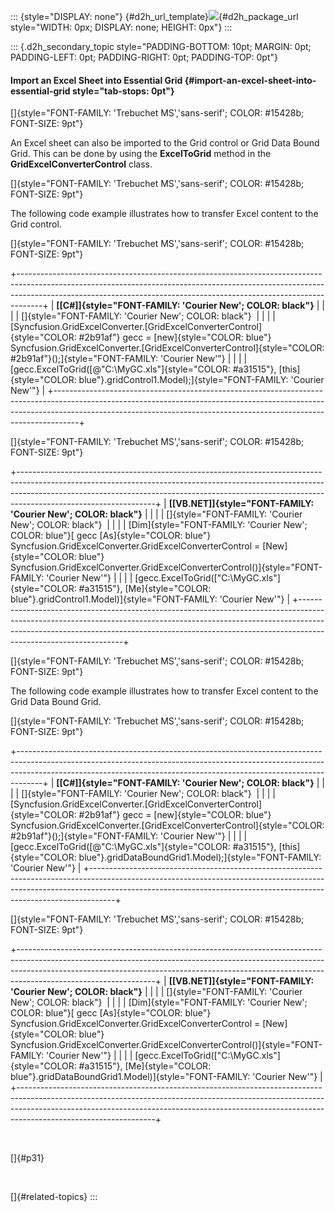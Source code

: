 ::: {style="DISPLAY: none"}
[](ms-xhelp:///?Id=d2h_url_template){#d2h_url_template}![](!package_url!){#d2h_package_url style="WIDTH: 0px; DISPLAY: none; HEIGHT: 0px"}
:::

::: {.d2h_secondary_topic style="PADDING-BOTTOM: 10pt; MARGIN: 0pt; PADDING-LEFT: 0pt; PADDING-RIGHT: 0pt; PADDING-TOP: 0pt"}
#### Import an Excel Sheet into Essential Grid {#import-an-excel-sheet-into-essential-grid style="tab-stops: 0pt"}

[]{style="FONT-FAMILY: 'Trebuchet MS','sans-serif'; COLOR: #15428b; FONT-SIZE: 9pt"} 

An Excel sheet can also be imported to the Grid control or Grid Data Bound Grid. This can be done by using the **ExcelToGrid** method in the **GridExcelConverterControl** class.

[]{style="FONT-FAMILY: 'Trebuchet MS','sans-serif'; COLOR: #15428b; FONT-SIZE: 9pt"} 

The following code example illustrates how to transfer Excel content to the Grid control.

[]{style="FONT-FAMILY: 'Trebuchet MS','sans-serif'; COLOR: #15428b; FONT-SIZE: 9pt"} 

+------------------------------------------------------------------------------------------------------------------------------------------------------------------------------------------------------------------------------------------------+
| **[\[C#\]]{style="FONT-FAMILY: 'Courier New'; COLOR: black"}**                                                                                                                                                                                 |
|                                                                                                                                                                                                                                                |
| []{style="FONT-FAMILY: 'Courier New'; COLOR: black"}                                                                                                                                                                                           |
|                                                                                                                                                                                                                                                |
| [Syncfusion.GridExcelConverter.[GridExcelConverterControl]{style="COLOR: #2b91af"} gecc = [new]{style="COLOR: blue"} Syncfusion.GridExcelConverter.[GridExcelConverterControl]{style="COLOR: #2b91af"}();]{style="FONT-FAMILY: 'Courier New'"} |
|                                                                                                                                                                                                                                                |
| [gecc.ExcelToGrid([@\"C:\\MyGC.xls\"]{style="COLOR: #a31515"}, [this]{style="COLOR: blue"}.gridControl1.Model);]{style="FONT-FAMILY: 'Courier New'"}                                                                                           |
+------------------------------------------------------------------------------------------------------------------------------------------------------------------------------------------------------------------------------------------------+

[]{style="FONT-FAMILY: 'Trebuchet MS','sans-serif'; COLOR: #15428b; FONT-SIZE: 9pt"} 

+----------------------------------------------------------------------------------------------------------------------------------------------------------------------------------------------------------------------------------------------------------------------------+
| **[\[VB.NET\]]{style="FONT-FAMILY: 'Courier New'; COLOR: black"}**                                                                                                                                                                                                         |
|                                                                                                                                                                                                                                                                            |
| []{style="FONT-FAMILY: 'Courier New'; COLOR: black"}                                                                                                                                                                                                                       |
|                                                                                                                                                                                                                                                                            |
| [Dim]{style="FONT-FAMILY: 'Courier New'; COLOR: blue"}[ gecc [As]{style="COLOR: blue"} Syncfusion.GridExcelConverter.GridExcelConverterControl = [New]{style="COLOR: blue"} Syncfusion.GridExcelConverter.GridExcelConverterControl()]{style="FONT-FAMILY: 'Courier New'"} |
|                                                                                                                                                                                                                                                                            |
| [gecc.ExcelToGrid([\"C:\\MyGC.xls\"]{style="COLOR: #a31515"}, [Me]{style="COLOR: blue"}.gridControl1.Model)]{style="FONT-FAMILY: 'Courier New'"}                                                                                                                           |
+----------------------------------------------------------------------------------------------------------------------------------------------------------------------------------------------------------------------------------------------------------------------------+

[]{style="FONT-FAMILY: 'Trebuchet MS','sans-serif'; COLOR: #15428b; FONT-SIZE: 9pt"} 

The following code example illustrates how to transfer Excel content to the Grid Data Bound Grid.

[]{style="FONT-FAMILY: 'Trebuchet MS','sans-serif'; COLOR: #15428b; FONT-SIZE: 9pt"} 

+------------------------------------------------------------------------------------------------------------------------------------------------------------------------------------------------------------------------------------------------+
| **[\[C#\]]{style="FONT-FAMILY: 'Courier New'; COLOR: black"}**                                                                                                                                                                                 |
|                                                                                                                                                                                                                                                |
| []{style="FONT-FAMILY: 'Courier New'; COLOR: black"}                                                                                                                                                                                           |
|                                                                                                                                                                                                                                                |
| [Syncfusion.GridExcelConverter.[GridExcelConverterControl]{style="COLOR: #2b91af"} gecc = [new]{style="COLOR: blue"} Syncfusion.GridExcelConverter.[GridExcelConverterControl]{style="COLOR: #2b91af"}();]{style="FONT-FAMILY: 'Courier New'"} |
|                                                                                                                                                                                                                                                |
| [gecc.ExcelToGrid([@\"C:\\MyGC.xls\"]{style="COLOR: #a31515"}, [this]{style="COLOR: blue"}.gridDataBoundGrid1.Model);]{style="FONT-FAMILY: 'Courier New'"}                                                                                     |
+------------------------------------------------------------------------------------------------------------------------------------------------------------------------------------------------------------------------------------------------+

[]{style="FONT-FAMILY: 'Trebuchet MS','sans-serif'; COLOR: #15428b; FONT-SIZE: 9pt"} 

+----------------------------------------------------------------------------------------------------------------------------------------------------------------------------------------------------------------------------------------------------------------------------+
| **[\[VB.NET\]]{style="FONT-FAMILY: 'Courier New'; COLOR: black"}**                                                                                                                                                                                                         |
|                                                                                                                                                                                                                                                                            |
| []{style="FONT-FAMILY: 'Courier New'; COLOR: black"}                                                                                                                                                                                                                       |
|                                                                                                                                                                                                                                                                            |
| [Dim]{style="FONT-FAMILY: 'Courier New'; COLOR: blue"}[ gecc [As]{style="COLOR: blue"} Syncfusion.GridExcelConverter.GridExcelConverterControl = [New]{style="COLOR: blue"} Syncfusion.GridExcelConverter.GridExcelConverterControl()]{style="FONT-FAMILY: 'Courier New'"} |
|                                                                                                                                                                                                                                                                            |
| [gecc.ExcelToGrid([\"C:\\MyGC.xls\"]{style="COLOR: #a31515"}, [Me]{style="COLOR: blue"}.gridDataBoundGrid1.Model)]{style="FONT-FAMILY: 'Courier New'"}                                                                                                                     |
+----------------------------------------------------------------------------------------------------------------------------------------------------------------------------------------------------------------------------------------------------------------------------+

 

[]{#p31} 

 

[]{#related-topics}
:::
